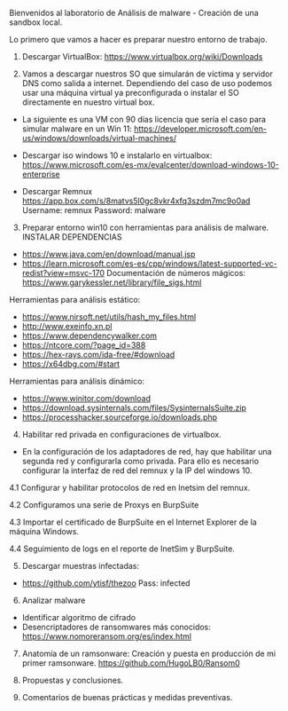 
Bienvenidos al laboratorio de Análisis de malware - Creación de una sandbox local.

Lo primero que vamos a hacer es preparar nuestro entorno de trabajo.

1. Descargar VirtualBox:
https://www.virtualbox.org/wiki/Downloads


2. Vamos a descargar nuestros SO que simularán de víctima y servidor DNS como salida a internet. Dependiendo del caso de uso podemos usar una máquina virtual ya preconfigurada o instalar el SO directamente en nuestro virtual box.

- La siguiente es una VM con 90 días licencia que sería el caso para simular malware en un Win 11:
https://developer.microsoft.com/en-us/windows/downloads/virtual-machines/


- Descargar iso windows 10 e instalarlo en virtualbox:
https://www.microsoft.com/es-mx/evalcenter/download-windows-10-enterprise


- Descargar Remnux 
https://app.box.com/s/8matvs5l0gc8vkr4xfq3szdm7mc9o0ad
Username: remnux
Password: malware


3. Preparar entorno win10 con herramientas para análisis de malware.
INSTALAR DEPENDENCIAS
* https://www.java.com/en/download/manual.jsp
* https://learn.microsoft.com/es-es/cpp/windows/latest-supported-vc-redist?view=msvc-170
Documentación de números mágicos: https://www.garykessler.net/library/file_sigs.html

Herramientas para análisis estático:
- https://www.nirsoft.net/utils/hash_my_files.html
- http://www.exeinfo.xn.pl
- https://www.dependencywalker.com
- https://ntcore.com/?page_id=388
- https://hex-rays.com/ida-free/#download
- https://x64dbg.com/#start

Herramientas para análisis dinámico:
- https://www.winitor.com/download
- https://download.sysinternals.com/files/SysinternalsSuite.zip
- https://processhacker.sourceforge.io/downloads.php


4. Habilitar red privada en configuraciones de virtualbox.
- En la configuración de los adaptadores de red, hay que habilitar una segunda red y configurarla como privada.
Para ello es necesario configurar la interfaz de red del remnux y la IP del windows 10.


4.1 Configurar y habilitar protocolos de red en Inetsim del remnux.


4.2 Configuramos una serie de Proxys en BurpSuite


4.3 Importar el certificado de BurpSuite en el Internet Explorer de la máquina Windows.


4.4 Seguimiento de logs en el reporte de InetSim y BurpSuite.


5. Descargar muestras infectadas:
- https://github.com/ytisf/thezoo
Pass: infected


6. Analizar malware
- Identificar algoritmo de cifrado
-  Desencriptadores de ransomwares más conocidos:
https://www.nomoreransom.org/es/index.html 



7. Anatomía de un ramsonware: Creación y puesta en producción de mi primer ramsonware.
https://github.com/HugoLB0/Ransom0



8. Propuestas y conclusiones.



9. Comentarios de buenas prácticas y medidas preventivas.
